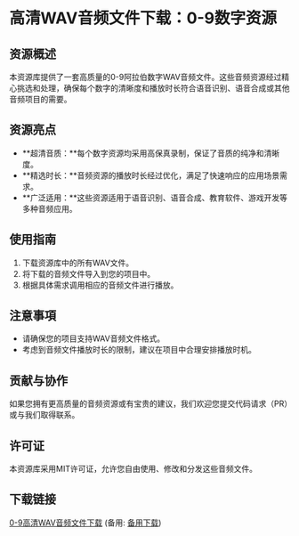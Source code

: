 # 高清WAV音频文件下载：0-9数字资源

## 资源概述

本资源库提供了一套高质量的0-9阿拉伯数字WAV音频文件。这些音频资源经过精心挑选和处理，确保每个数字的清晰度和播放时长符合语音识别、语音合成或其他音频项目的需要。

## 资源亮点

- **超清音质：**每个数字资源均采用高保真录制，保证了音质的纯净和清晰度。
- **精选时长：**音频资源的播放时长经过优化，满足了快速响应的应用场景需求。
- **广泛适用：**这些资源适用于语音识别、语音合成、教育软件、游戏开发等多种音频应用。

## 使用指南

1. 下载资源库中的所有WAV文件。
2. 将下载的音频文件导入到您的项目中。
3. 根据具体需求调用相应的音频文件进行播放。

## 注意事項

- 请确保您的项目支持WAV音频文件格式。
- 考虑到音频文件播放时长的限制，建议在项目中合理安排播放时机。

## 贡献与协作

如果您拥有更高质量的音频资源或有宝贵的建议，我们欢迎您提交代码请求（PR）或与我们取得联系。

## 许可证

本资源库采用MIT许可证，允许您自由使用、修改和分发这些音频文件。

## 下载链接
[0-9高清WAV音频文件下载](https://pan.quark.cn/s/78edee442d54) (备用: [备用下载](https://pan.baidu.com/s/1lk4OHznbRwmh1oU7_PzL5g?pwd=1234))
